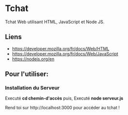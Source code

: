 # Tchat

Tchat Web utilisant HTML, JavaScript et Node JS.

## Liens

  - https://developer.mozilla.org/fr/docs/Web/HTML
  - https://developer.mozilla.org/fr/docs/Web/JavaScript
  - https://nodejs.org/en

## Pour l'utiliser:

### Installation du Serveur

Executé **cd chemin-d'accès** puis,
Executé **node serveur.js**

Rend toi sur http://localhost:3000 pour accéder au tchat !
